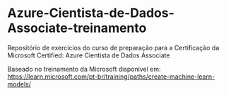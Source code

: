 # Azure-Cientista-de-Dados-Associate-treinamento
Repositório de exercícios do curso de preparação para a Certificação da Microsoft Certified: Azure Cientista de Dados Associate

Baseado no treinamento da Microsoft disponível em: https://learn.microsoft.com/pt-br/training/paths/create-machine-learn-models/


